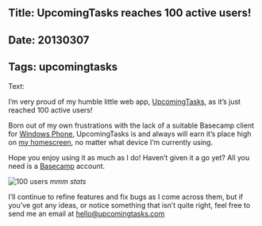 Title: UpcomingTasks reaches 100 active users!
----
Date: 20130307
----
Tags: upcomingtasks
----
Text:

I’m very proud of my humble little web app, [UpcomingTasks](http://upcomingtasks.com/), as it’s just reached 100 active users!

Born out of my own frustrations with the lack of a suitable Basecamp client for [Windows Phone](http://www.windowsphone.com/), UpcomingTasks is and always will earn it’s place high on [my homescreen](/assets/images/homescreen.png), no matter what device I’m currently using.

Hope you enjoy using it as much as I do! Haven’t given it a go yet? All you need is a [Basecamp](http://basecamp.com/) account.

![100 users](/assets/images/users-100.png)
*mmm stats*

I’ll continue to refine features and fix bugs as I come across them, but if you’ve got any ideas, or notice something that isn’t quite right, feel free to send me an email at <hello@upcomingtasks.com>
